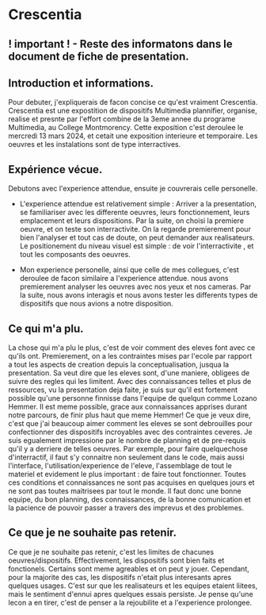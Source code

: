 # Crescentia

## ! important ! - Reste des informatons dans le document de fiche de presentation.

## Introduction et informations.
Pour debuter, j'expliquerais de facon concise ce qu'est vraiment Crescentia. Crescentia est une expostition de dispositifs Multimedia plannifier, organise, realise et presnte par l'effort combine de la 3eme annee du programe Multimedia, au College Montmorency. Cette exposition c'est deroulee le mercredi 13 mars 2024, et cetait une exposition interieure et temporaire. Les oeuvres et les instalations sont de type interractives.

## Expérience vécue.

Debutons avec l'experience attendue, ensuite je couvrerais celle personelle.

- L'experience attendue est relativement simple : Arriver a la presentation, se familiariser avec les differente oeuvres, leurs fonctionnement, leurs emplacement et leurs dispositions. Par la suite, on choisi la premiere oeuvre, et on teste son interractivite. On la regarde premierement pour bien l'analyser et tout cas de doute, on peut demander aux realisateurs. Le positionement du niveau visuel est simple : de voir l'interractivite , et tout les composants des oeuvres.
  
- Mon experience personelle, ainsi que celle de mes collegues, c'est deroulee de facon similaire a l'experience attendue. nous avons premierement analyser les oeuvres avec nos yeux et nos cameras. Par la suite, nous avons interagis et nous avons tester les differents types de dispositifs que nous avions a notre disposition.


## Ce qui m'a plu.
La chose qui m'a plu le plus, c'est de voir comment des eleves font avec ce qu'ils ont. Premierement, on a les contraintes mises par l'ecole par rapport a tout les aspects de creation depuis la conceptualisation, jusqua la presentation. Sa veut dire que les eleves sont, d'une maniere, obligees de suivre des regles qui les limitent. Avec des connaissances telles et plus de ressources, vu la presentation deja faite, je suis sur qu'il est fortement possible qu'une personne finnisse dans l'equipe de quelqun comme Lozano Hemmer. Il est meme possible, grace aux connaissances apprises durant notre parcours, de finir plus haut que meme Hemmer! Ce que je veux dire, c'est que j'ai beaucoup aimer comment les eleves se sont debrouilles pour confectionner des dispositifs incroyables avec des contraintes ceveres. Je suis egualement impressione par le nombre de planning et de pre-requis qu'il y a derriere de telles oeuvres. Par exemple, pour faire quelquechose d'interractif, il faut s'y connaitre non seulement dans le code, mais aussi l'interface, l'utilisation/experience de l'eleve, l'assemblage de tout le materiel et evidement le plus important : de faire tout fonctionner. Toutes ces conditions et connaissances ne sont pas acquises en quelques jours et ne sont pas toutes maitrisees par tout le monde. Il faut donc une bonne equipe, du bon planning, des connaissances, de la bonne comunication et la pacience de pouvoir passer a travers des imprevus et des problemes.

## Ce que je ne souhaite pas retenir.
Ce que je ne souhaite pas retenir, c'est les limites de chacunes oeuvres/dispositifs. Effectivement, les dispositifs sont bien faits et fonctionels. Certains sont meme agreables et on peut y jouer. Cependant, pour la majorite des cas, les dispositifs n'etait plus interesants apres quelques usages. C'est sur que les realisateurs et les equipes etaient liitees, mais le sentiment d'ennui apres quelques essais persiste. Je pense qu'une lecon a en tirer, c'est de penser a la rejoubilite et a l'experience prolongee.

